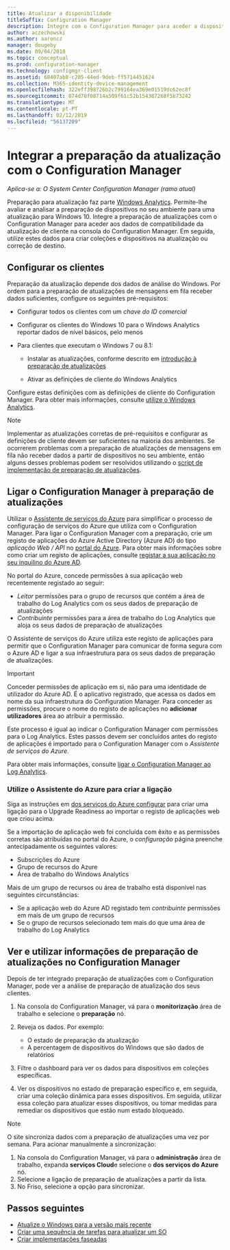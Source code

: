 ```yaml
---
title: Atualizar a disponibilidade
titleSuffix: Configuration Manager
description: Integre com o Configuration Manager para aceder a dispositivos Windows 10 compatibilidade da atualização dados e de destino para a atualização ou correção de preparação de atualizações.
author: aczechowski
ms.author: aaroncz
manager: dougeby
ms.date: 09/04/2018
ms.topic: conceptual
ms.prod: configuration-manager
ms.technology: configmgr-client
ms.assetid: 68407ab8-c205-44ed-9deb-ff5714451624
ms.collection: M365-identity-device-management
ms.openlocfilehash: 322eff398726b2c799164ea369e01519dc62ec8f
ms.sourcegitcommit: 874d78f08714a509f61c52b154387268f5b73242
ms.translationtype: MT
ms.contentlocale: pt-PT
ms.lasthandoff: 02/12/2019
ms.locfileid: "56137209"
---
```

# <a name="integrate-upgrade-readiness-with-configuration-manager"></a>Integrar a preparação da atualização com o Configuration Manager

*Aplica-se a: O System Center Configuration Manager (ramo atual)*

Preparação para atualização faz parte [Windows Analytics](https://docs.microsoft.com/windows/deployment/upgrade/manage-windows-upgrades-with-upgrade-readiness). Permite-lhe avaliar e analisar a preparação de dispositivos no seu ambiente para uma atualização para Windows 10. Integre a preparação de atualizações com o Configuration Manager para aceder aos dados de compatibilidade da atualização de cliente na consola do Configuration Manager. Em seguida, utilize estes dados para criar coleções e dispositivos na atualização ou correção de destino.



## <a name="configure-clients"></a>Configurar os clientes

Preparação da atualização depende dos dados de análise do Windows. Por ordem para a preparação de atualizações de mensagens em fila receber dados suficientes, configure os seguintes pré-requisitos:

- Configurar todos os clientes com um *chave do ID comercial*  

- Configurar os clientes do Windows 10 para o Windows Analytics reportar dados de nível básicos, pelo menos  

- Para clientes que executam o Windows 7 ou 8.1:  

    - Instalar as atualizações, conforme descrito em [introdução à preparação de atualizações](https://docs.microsoft.com/windows/deployment/upgrade/upgrade-readiness-get-started#deploy-the-compatibility-update-and-related-kbs)  

    - Ativar as definições de cliente do Windows Analytics  

Configure estas definições com as definições de cliente do Configuration Manager. Para obter mais informações, consulte [utilize o Windows Analytics](/sccm/core/clients/manage/monitor-windows-analytics).

> [!NOTE]  
> Implementar as atualizações corretas de pré-requisitos e configurar as definições de cliente devem ser suficientes na maioria dos ambientes. Se ocorrerem problemas com a preparação de atualizações de mensagens em fila não receber dados a partir de dispositivos no seu ambiente, então alguns desses problemas podem ser resolvidos utilizando o [script de implementação de preparação de atualizações](https://docs.microsoft.com/windows/deployment/upgrade/upgrade-readiness-deployment-script). 



## <a name="connect-configuration-manager-to-upgrade-readiness"></a>Ligar o Configuration Manager à preparação de atualizações

Utilizar o [Assistente de serviços do Azure](/sccm/core/servers/deploy/configure/azure-services-wizard) para simplificar o processo de configuração de serviços do Azure que utiliza com o Configuration Manager. Para ligar o Configuration Manager com a preparação, crie um registo de aplicações do Azure Active Directory (Azure AD) do tipo *aplicação Web / API* no [portal do Azure](https://portal.azure.com). Para obter mais informações sobre como criar um registo de aplicações, consulte [registar a sua aplicação no seu inquilino do Azure AD](/azure/active-directory/active-directory-app-registration). 

No portal do Azure, concede permissões à sua aplicação web recentemente registado ao seguir:
- *Leitor* permissões para o grupo de recursos que contém a área de trabalho do Log Analytics com os seus dados de preparação de atualizações
- *Contribuinte* permissões para a área de trabalho do Log Analytics que aloja os seus dados de preparação de atualizações

O Assistente de serviços do Azure utiliza este registo de aplicações para permitir que o Configuration Manager para comunicar de forma segura com o Azure AD e ligar a sua infraestrutura para os seus dados de preparação de atualizações.

> [!IMPORTANT]  
> Conceder permissões de aplicação em si, não para uma identidade de utilizador do Azure AD. É o aplicativo registrado, que acessa os dados em nome da sua infraestrutura do Configuration Manager. Para conceder as permissões, procure o nome do registo de aplicações no **adicionar utilizadores** área ao atribuir a permissão. 
> 
> Este processo é igual ao indicar o Configuration Manager com permissões para o Log Analytics. Estes passos devem ser concluídos antes do registo de aplicações é importado para o Configuration Manager com o *Assistente de serviços do Azure*.
> 
> Para obter mais informações, consulte [ligar o Configuration Manager ao Log Analytics](https://docs.microsoft.com/azure/log-analytics/log-analytics-sccm).


### <a name="use-the-azure-wizard-to-create-the-connection"></a>Utilize o Assistente do Azure para criar a ligação

Siga as instruções em [dos serviços do Azure configurar](/sccm/core/servers/deploy/configure/azure-services-wizard) para criar uma ligação para o Upgrade Readiness ao importar o registo de aplicações web que criou acima. 

Se a importação de aplicação web foi concluída com êxito e as permissões corretas são atribuídas no portal do Azure, o *configuração* página preenche antecipadamente os seguintes valores:   
-  Subscrições do Azure  
-  Grupo de recursos do Azure  
-  Área de trabalho do Windows Analytics  

Mais de um grupo de recursos ou área de trabalho está disponível nas seguintes circunstâncias: 
- Se a aplicação web do Azure AD registado tem *contribuinte* permissões em mais de um grupo de recursos   
- Se o grupo de recursos selecionado tem mais do que uma área de trabalho do Log Analytics  



## <a name="view-and-use-upgrade-readiness-information-in-configuration-manager"></a>Ver e utilizar informações de preparação de atualizações no Configuration Manager

Depois de ter integrado preparação de atualizações com o Configuration Manager, pode ver a análise de preparação de atualização dos seus clientes.

1. Na consola do Configuration Manager, vá para o **monitorização** área de trabalho e selecione o **preparação** nó.  

2. Reveja os dados. Por exemplo:  
    - O estado de preparação da atualização  
    - A percentagem de dispositivos do Windows que são dados de relatórios  

3. Filtre o dashboard para ver os dados para dispositivos em coleções específicas.  

4. Ver os dispositivos no estado de preparação específico e, em seguida, criar uma coleção dinâmica para esses dispositivos. Em seguida, utilizar essa coleção para atualizar esses dispositivos, ou tomar medidas para remediar os dispositivos que estão num estado bloqueado.  

> [!Note]  
> O site sincroniza dados com a preparação de atualizações uma vez por semana.<!--SCCMDocs issue 732--> Para acionar manualmente a sincronização:
> 1. Na consola do Configuration Manager, vá para o **administração** área de trabalho, expanda **serviços Cloud**e selecione o **dos serviços do Azure** nó.  
> 2. Selecione a ligação de preparação de atualizações a partir da lista.  
> 3. No Friso, selecione a opção para sincronizar.  



## <a name="next-steps"></a>Passos seguintes

- [Atualize o Windows para a versão mais recente](/sccm/osd/deploy-use/upgrade-windows-to-the-latest-version)  
- [Criar uma sequência de tarefas para atualizar um SO](/sccm/osd/deploy-use/create-a-task-sequence-to-upgrade-an-operating-system)  
- [Criar implementações faseadas](/sccm/osd/deploy-use/create-phased-deployment-for-task-sequence)  
